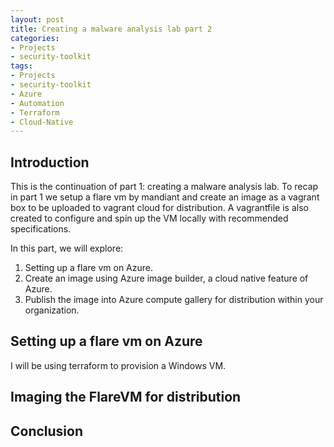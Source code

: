 ```yaml
---
layout: post
title: Creating a malware analysis lab part 2
categories:
- Projects
- security-toolkit
tags:
- Projects
- security-toolkit
- Azure
- Automation
- Terraform
- Cloud-Native
---
```

## Introduction

This is the continuation of part 1: creating a malware analysis lab. To recap in part 1 we setup a flare vm by mandiant and create an image as a vagrant box to be uploaded to vagrant cloud for distribution. A vagrantfile is also created to configure and spin up the VM locally with recommended specifications.

In this part, we will explore:

1. Setting up a flare vm on Azure.
2. Create an image using Azure image builder, a cloud native feature of Azure.
3. Publish the image into Azure compute gallery for distribution within your organization.

## Setting up a flare vm on Azure

I will be using terraform to provision a Windows VM.

## Imaging the FlareVM for distribution

## Conclusion
